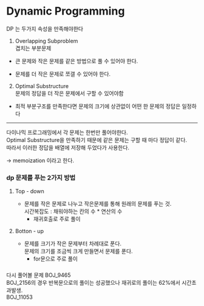# Dynamic Programming 

DP 는 두가지 속성을 만족해야한다

1. Overlapping Subproblem  
겹치는 부분문제

- 큰 문제와 작은 문제를 같은 방법으로 풀 수 있어야 한다.  

- 문제를 더 작은 문제로 쪼갤 수 있어야 한다.

2. Optimal Substructure  
문제의 정답을 더 작은 문제에서 구할 수 있어야함 

- 최적 부분구조를 만족한다면 문제의 크기에 상관없이 어떤 한 문제의 정답은 일정하다

***
다이나믹 프로그래밍에서 각 문제는 한번만 풀어야한다.  
Optimal Substructure을 만족하기 때문에 같은 문제는 구할 때 마다 정답이 같다.  
따라서 이러한 정답을 배열에 저장해 두었다가 사용한다.

-> memoization 이라고 한다.

### dp 문제를 푸는 2가지 방법 ###

1. Top - down
    - 문제를 작은 문제로 나누고 작은문제를 통해 원래의 문제를 푸는 것.  
    시간복잡도 : 채워야하는 칸의 수 * 연산의 수  
        - 재귀호출로 주로 풀이

2. Botton - up
    - 문제를 크기가 작은 문제부터 차례대로 푼다.  
    문제의 크기를 조금씩 크게 만들면서 문제를 푼다.  
        - for문으로 주로 풀이

###
다시 풀어볼 문제
BOJ_9465  
BOJ_2156의 경우 반복문으로의 풀이는 성공했으나
재귀로의 풀이는 62%에서 시간초과발생.  
BOJ_11053  


